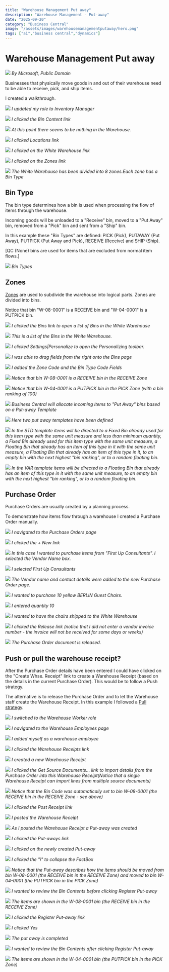 ```yaml
---
title: "Warehouse Management Put away"
description: "Warehouse Management - Put-away"
date: "2025-09-20"
category: "Business Central"
image: "/assets/images/warehousemanagementputaway/hero.png"
tags: ["ai","business central","dynamics"]
---
```


# Warehouse Management Put away

![](/assets/images/warehousemanagementputaway/dynamics365-color.svg)
*By Microsoft, Public Domain*


Businesses that physically move goods in and out of their warehouse need to be able to receive, pick, and ship items.

I created a walkthrough.

![](/assets/images/warehousemanagementputaway/screen-shot-2023-08-19-at-10.33.47-am-1437x713.png)
*I updated my role to Inventory Manager*

![](/assets/images/warehousemanagementputaway/screen-shot-2023-08-19-at-10.33.58-am-1437x712.png)
*I clicked the Bin Content link*

![](/assets/images/warehousemanagementputaway/screen-shot-2023-08-19-at-10.34.20-am-1441x554.png)
*At this point there seems to be nothing in the Warehouse.*

![](/assets/images/warehousemanagementputaway/screen-shot-2023-08-19-at-10.35.18-am-1439x713.png)
*I clicked Locations link*

![](/assets/images/warehousemanagementputaway/screen-shot-2023-08-19-at-10.35.35-am-890x602.png)
*I clicked on the White Warehouse link*

![](/assets/images/warehousemanagementputaway/screen-shot-2023-08-19-at-10.37.12-am-1435x711.png)
*I clicked on the Zones link*

![](/assets/images/warehousemanagementputaway/screen-shot-2023-08-19-at-10.38.34-am-1439x714.png)
*The White Warehouse has been divided into 8 zones.Each zone has a Bin Type*


## Bin Type

The bin type determines how a bin is used when processing the flow of items through the warehouse.

Incoming goods will be unloaded to a "Receive" bin, moved to a "Put Away" bin, removed from a "Pick" bin and sent from a "Ship" bin.

In this example these "Bin Types" are defined: PICK (Pick), PUTAWAY (Put Away), PUTPICK (Put Away and Pick), RECEIVE (Receive) and SHIP (Ship).

[QC (None) bins are used for items that are excluded from normal item flows.]

![](/assets/images/warehousemanagementputaway/screen-shot-2023-08-19-at-3.37.18-pm-1443x429.png)
*Bin Types*


## Zones

[Zones](https://learn.microsoft.com/en-us/training/modules/set-up-zones-bins/2-set-up-zone) are used to subdivide the warehouse into logical parts. Zones are divided into bins.

Notice that bin "W-08-0001" is a RECEIVE bin and "W-04-0001" is a PUTPICK bin.

![](/assets/images/warehousemanagementputaway/screen-shot-2023-08-19-at-10.38.51-am-1438x713.png)
*I clicked the Bins link to open a list of Bins in the White Warehouse*

![](/assets/images/warehousemanagementputaway/screen-shot-2023-08-19-at-10.39.03-am-1437x711.png)
*This is a list of the Bins in the White Warehouse.*

![](/assets/images/warehousemanagementputaway/screen-shot-2023-08-19-at-10.40.53-am-1431x714.png)
*I clicked Settings|Personalize to open the Personalizing toolbar.*

![](/assets/images/warehousemanagementputaway/screen-shot-2023-08-19-at-10.41.15-am-1438x708.png)
*I was able to drag fields from the right onto the Bins page*

![](/assets/images/warehousemanagementputaway/screen-shot-2023-08-19-at-10.43.18-am-1436x715.png)
*I added the Zone Code and the Bin Type Code Fields*

![](/assets/images/warehousemanagementputaway/screen-shot-2023-08-19-at-10.46.03-am-1436x714.png)
*Notice that bin W-08-0001 is a RECEIVE bin in the RECEIVE Zone*

![](/assets/images/warehousemanagementputaway/screen-shot-2023-08-19-at-10.46.54-am-1438x714.png)
*Notice that bin W-04-0001 is a PUTPICK bin in the PICK Zone (with a bin ranking of 100)*

![](/assets/images/warehousemanagementputaway/screen-shot-2023-08-19-at-10.48.31-am-1438x714.png)
*Business Central will allocate incoming items to "Put Away" bins based on a Put-away Template*

![](/assets/images/warehousemanagementputaway/screen-shot-2023-08-19-at-10.48.43-am-1438x711.png)
*Here two put away templates have been defined*

![](/assets/images/warehousemanagementputaway/screen-shot-2023-08-19-at-10.49.08-am-1439x713.png)
*In the STD template items will be directed to a Fixed Bin already used for this item type with the same unit measure and less than minimum quantity, a Fixed Bin already used for this item type with the same unit measure, a Floating Bin that already has an item of this type in it with the same unit measure, a Floating Bin that already has an item of this type in it, to an empty bin with the next highest "bin ranking", or to a random floating bin.*

![](/assets/images/warehousemanagementputaway/screen-shot-2023-08-19-at-10.49.32-am-1435x712.png)
*In the VAR template items will be directed to a Floating Bin that already has an item of this type in it with the same unit measure, to an empty bin with the next highest "bin ranking", or to a random floating bin.*


## Purchase Order

Purchase Orders are usually created by a planning process.

To demonstrate how items flow through a warehouse I created a Purchase Order manually.

![](/assets/images/warehousemanagementputaway/screen-shot-2023-08-19-at-10.49.57-am-1438x712.png)
*I navigated to the Purchase Orders page*

![](/assets/images/warehousemanagementputaway/screen-shot-2023-08-19-at-10.50.32-am-1439x296.png)
*I clicked the + New link*

![](/assets/images/warehousemanagementputaway/screen-shot-2023-08-19-at-10.50.51-am-1437x711.png)
*In this case I wanted to purchase items from "First Up Consultants". I selected the Vendor Name box.*

![](/assets/images/warehousemanagementputaway/screen-shot-2023-08-19-at-10.51.06-am-1438x711.png)
*I selected First Up Consultants*

![](/assets/images/warehousemanagementputaway/screen-shot-2023-08-19-at-10.51.21-am-1437x714.png)
*The Vendor name and contact details were added to the new Purchase Order page.*

![](/assets/images/warehousemanagementputaway/screen-shot-2023-08-19-at-10.51.42-am-1437x712.png)
*I wanted to purchase 10 yellow BERLIN Guest Chairs.*

![](/assets/images/warehousemanagementputaway/screen-shot-2023-08-19-at-10.52.04-am-1439x713.png)
*I entered quantity 10*

![](/assets/images/warehousemanagementputaway/screen-shot-2023-08-19-at-10.52.26-am-1438x713.png)
*I wanted to have the chairs shipped to the White Warehouse*

![](/assets/images/warehousemanagementputaway/screen-shot-2023-08-19-at-8.27.35-pm-1836x930.png)
*I clicked the Release link (notice that I did not enter a vendor invoice number - the invoice will not be received for some days or weeks)*

![](/assets/images/warehousemanagementputaway/screen-shot-2023-08-19-at-8.27.50-pm-1836x927.png)
*The Purchase Order document is released.*


## Push or pull the warehouse receipt?

After the Purchase Order details have been entered I could have clicked on the "Create Whse. Receipt" link to create a Warehouse Receipt (based on the details in the current Purchase Order). This would be to follow a Push strategy.

The alternative is to release the Purchase Order and to let the Warehouse staff create the Warehouse Receipt. In this example I followed a [Pull strategy](https://usedynamics.com/business-central/warehouse/strategies-when-creating-receipts/).

![](/assets/images/warehousemanagementputaway/screen-shot-2023-08-19-at-10.56.34-am-1435x710.png)
*I switched to the Warehouse Worker role*

![](/assets/images/warehousemanagementputaway/screen-shot-2023-08-19-at-7.55.18-pm-1444x716.png)
*I navigated to the Warehouse Employees page*

![](/assets/images/warehousemanagementputaway/screen-shot-2023-08-19-at-7.56.20-pm-1440x512.png)
*I added myself as a warehouse employee*

![](/assets/images/warehousemanagementputaway/screen-shot-2023-08-19-at-4.52.29-pm-1439x318.png)
*I clicked the Warehouse Receipts link*

![](/assets/images/warehousemanagementputaway/screen-shot-2023-08-19-at-8.25.51-pm-1836x454.png)
*I created a new Warehouse Receipt*

![](/assets/images/warehousemanagementputaway/screen-shot-2023-08-19-at-8.28.21-pm-1836x926.png)
*I clicked the Get Source Documents... link to import details from the Purchase Order into this Warehouse Receipt(Notice that a single Warehouse Receipt can import lines from multiple source documents)*

![](/assets/images/warehousemanagementputaway/screen-shot-2023-08-19-at-8.28.45-pm-1836x928.png)
*Notice that the Bin Code was automatically set to bin W-08-0001 (the RECEIVE bin in the RECEIVE Zone - see above)*

![](/assets/images/warehousemanagementputaway/screen-shot-2023-08-19-at-8.29.16-pm-1836x926.png)
*I clicked the Post Receipt link*

![](/assets/images/warehousemanagementputaway/screen-shot-2023-08-19-at-8.29.26-pm-1836x922.png)
*I posted the Warehouse Receipt*

![](/assets/images/warehousemanagementputaway/screen-shot-2023-08-19-at-8.29.40-pm-1836x927.png)
*As I posted the Warehouse Receipt a Put-away was created*

![](/assets/images/warehousemanagementputaway/screen-shot-2023-08-19-at-8.29.57-pm-1836x342.png)
*I clicked the Put-aways link*

![](/assets/images/warehousemanagementputaway/screen-shot-2023-08-19-at-8.30.10-pm-1836x508.png)
*I clicked on the newly created Put-away*

![](/assets/images/warehousemanagementputaway/screen-shot-2023-08-19-at-8.30.30-pm-1836x926.png)
*I clicked the "i" to collapse the FactBox*

![](/assets/images/warehousemanagementputaway/screen-shot-2023-08-19-at-8.30.45-pm-1836x927.png)
*Notice that the Put-away describes how the items should be moved from bin W-08-0001 (the RECEIVE bin in the RECEIVE Zone) and moved to bin W-04-0001 (the PUTPICK bin in the PICK Zone)*

![](/assets/images/warehousemanagementputaway/screen-shot-2023-08-19-at-8.31.05-pm-1836x925.png)
*I wanted to review the Bin Contents before clicking Register Put-away*

![](/assets/images/warehousemanagementputaway/screen-shot-2023-08-19-at-8.31.39-pm-1836x929.png)
*The items are shown in the W-08-0001 bin (the RECEIVE bin in the RECEIVE Zone)*

![](/assets/images/warehousemanagementputaway/screen-shot-2023-08-19-at-8.31.50-pm-1836x931.png)
*I clicked the Register Put-away link*

![](/assets/images/warehousemanagementputaway/screen-shot-2023-08-19-at-8.31.59-pm-1836x927.png)
*I clicked Yes*

![](/assets/images/warehousemanagementputaway/screen-shot-2023-08-19-at-8.32.10-pm-1836x929.png)
*The put away is completed*

![](/assets/images/warehousemanagementputaway/screen-shot-2023-08-19-at-8.32.26-pm-1836x924.png)
*I wanted to review the Bin Contents after clicking Register Put-away*

![](/assets/images/warehousemanagementputaway/screen-shot-2023-08-19-at-8.32.37-pm-1836x929.png)
*The items are shown in the W-04-0001 bin (the PUTPICK bin in the PICK Zone)*